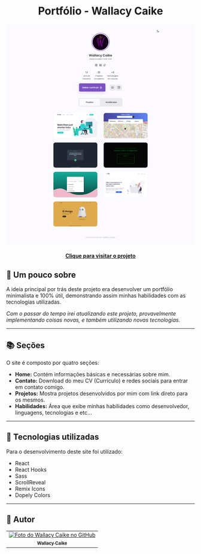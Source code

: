 <h1 align="center">
  Portfólio - Wallacy Caike
</h1>

![Resultado final do projeto](./src/assets/img/project_preview.png)

<h4 align="center"><a href="https://wat-portfolio.vercel.app">Clique para visitar o projeto</a></h4>

## 📝 Um pouco sobre

A ideia principal por trás deste projeto era desenvolver um portfólio minimalista e 100% útil, demonstrando assim minhas habilidades com as tecnologias utilizadas.

_Com o passar do tempo irei atualizando este projeto, provavelmente implementando coisas novas, e também utilizando novas tecnologias._

---

## 📚 Seções

O site é composto por quatro seções:

- **Home:** Contém informações básicas e necessárias sobre mim.
- **Contato:** Download do meu CV (Currículo) e redes sociais para entrar em contato comigo.
- **Projetos:** Mostra projetos desenvolvidos por mim com link direto para os mesmos.
- **Habilidades:** Área que exibe minhas habilidades como desenvolvedor, linguagens, tecnologias e etc...

---

## 💼 Tecnologias utilizadas

Para o desenvolvimento deste site foi utilizado:

- React
- React Hooks
- Sass
- ScrollReveal
- Remix Icons
- Dopely Colors

---

<h2>🤞 Autor</h2>

<table>
  <tr>
    <td align="center">
      <a href="https://github.com/wallacycaike">
        <img src="https://avatars.githubusercontent.com/u/103141693?v=4" width="100px;" alt="Foto do Wallacy Caike no GitHub"/><br>
        <sub>
          <b>Wallacy Caike</b>
        </sub>
      </a>
    </td>
  </tr>
</table>
